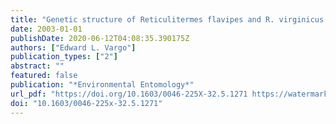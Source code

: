 ```yaml
---
title: "Genetic structure of Reticulitermes flavipes and R. virginicus (Isoptera: Rhinotermitidae) colonies in an urban habitat and tracking of colonies following treatment with hexaflumuron bait"
date: 2003-01-01
publishDate: 2020-06-12T04:08:35.390175Z
authors: ["Edward L. Vargo"]
publication_types: ["2"]
abstract: ""
featured: false
publication: "*Environmental Entomology*"
url_pdf: "https://doi.org/10.1603/0046-225X-32.5.1271 https://watermark.silverchair.com/ee32-1271.pdf?token=AQECAHi208BE49Ooan9kkhW_Ercy7Dm3ZL_9Cf3qfKAc485ysgAAAl8wggJbBgkqhkiG9w0BBwagggJMMIICSAIBADCCAkEGCSqGSIb3DQEHATAeBglghkgBZQMEAS4wEQQMuNB4trNd_zu58ggXAgEQgIICEly4yrE5BIrlPUKdg-07V2um1PQ09soZqYhHzxvTMFMQ8TdrIj5WQIwTaeJKj2oI4g2DG6CIIZNB3xyR5vI9SJc45muNTT7CxdCE_pyck3eKEwlhw52w46csQIvNtFaSou4LQGMk6HjVoiY2e-iFp80ghLgePYN37GkkdxnlAJbLDwMLrOC3kcTQ1xbZJtbmMnollqk1ZxKW9g77SJHgPHygOjFiGDPlJ7xEIJemuyqY-9WBarFUGLzuoq27f5Xyyk9Frv4N4Tvqy8v-bqCP_VfFbH9HTDttMUfn2U1OXZx7iNk00Zyt_o7gcmUiwzKhlAVpeot-2FCfdtnZ4SuINRnzYCrxrkLwhWTmOZQZbpcNspm306ebUgKzVAYnaDDYJz9Q04SgmizogPdwitmrfKYIJKlVNjcC-W9ZwWyPp50mvagEyr4UTDRBglHFruLkAm5eaXukgPOksZ7q8NWJhaGyRxa7eHUBJU4bCld6Z9faA6gCtYfXhkDe-G8aaBGL-qixZrnHsPLGPG8ujJg26XBpFarr3jW1eFczTMVHshI784f0u0HGibzWPb9wstoHmJKob1wG8lQwmAZNAnAklKAqrNm1VRnvuXi-Xs2F6I1VONjG01-cI0jsop0qPR5ox2yFjXRl0xsE0ZVh8ppTykWZ1g-MEwDyziIZ_S0nyCNboKxfuOs1AamM2id6tu_oBVAc"
doi: "10.1603/0046-225x-32.5.1271"
---
```


